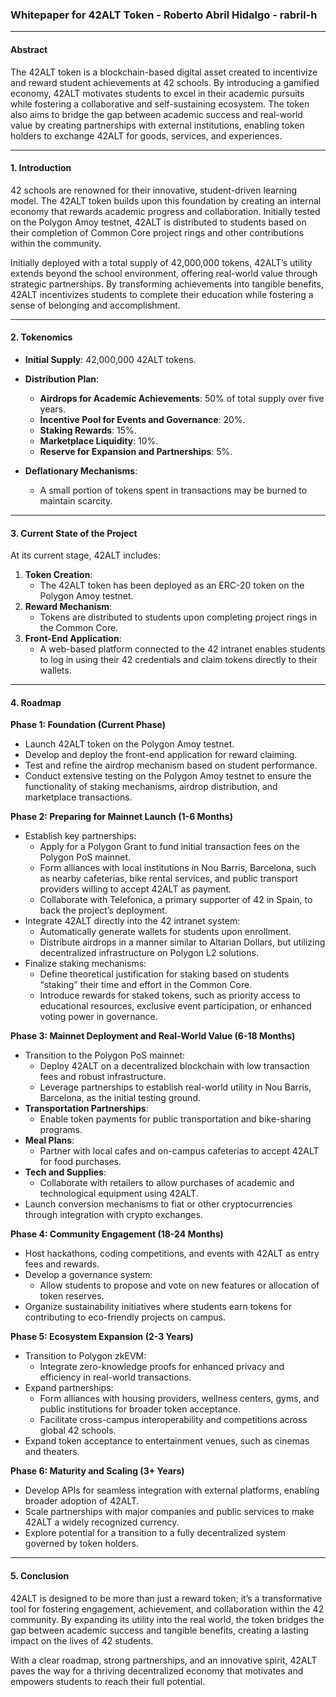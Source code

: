### **Whitepaper for 42ALT Token \- Roberto Abril Hidalgo \- rabril-h**

---

#### **Abstract**

The 42ALT token is a blockchain-based digital asset created to incentivize and reward student achievements at 42 schools. By introducing a gamified economy, 42ALT motivates students to excel in their academic pursuits while fostering a collaborative and self-sustaining ecosystem. The token also aims to bridge the gap between academic success and real-world value by creating partnerships with external institutions, enabling token holders to exchange 42ALT for goods, services, and experiences.

---

#### **1\. Introduction**

42 schools are renowned for their innovative, student-driven learning model. The 42ALT token builds upon this foundation by creating an internal economy that rewards academic progress and collaboration. Initially tested on the Polygon Amoy testnet, 42ALT is distributed to students based on their completion of Common Core project rings and other contributions within the community.

Initially deployed with a total supply of 42,000,000 tokens, 42ALT’s utility extends beyond the school environment, offering real-world value through strategic partnerships. By transforming achievements into tangible benefits, 42ALT incentivizes students to complete their education while fostering a sense of belonging and accomplishment.

---

#### **2\. Tokenomics**

- **Initial Supply**: 42,000,000 42ALT tokens.

- **Distribution Plan**:

  - **Airdrops for Academic Achievements**: 50% of total supply over five years.
  - **Incentive Pool for Events and Governance**: 20%.
  - **Staking Rewards**: 15%.
  - **Marketplace Liquidity**: 10%.
  - **Reserve for Expansion and Partnerships**: 5%.

- **Deflationary Mechanisms**:

  - A small portion of tokens spent in transactions may be burned to maintain scarcity.

---

#### **3\. Current State of the Project**

At its current stage, 42ALT includes:

1. **Token Creation**:
   - The 42ALT token has been deployed as an ERC-20 token on the Polygon Amoy testnet.
2. **Reward Mechanism**:
   - Tokens are distributed to students upon completing project rings in the Common Core.
3. **Front-End Application**:
   - A web-based platform connected to the 42 intranet enables students to log in using their 42 credentials and claim tokens directly to their wallets.

---

#### **4\. Roadmap**

**Phase 1: Foundation (Current Phase)**

- Launch 42ALT token on the Polygon Amoy testnet.
- Develop and deploy the front-end application for reward claiming.
- Test and refine the airdrop mechanism based on student performance.
- Conduct extensive testing on the Polygon Amoy testnet to ensure the functionality of staking mechanisms, airdrop distribution, and marketplace transactions.

**Phase 2: Preparing for Mainnet Launch (1-6 Months)**

- Establish key partnerships:
  - Apply for a Polygon Grant to fund initial transaction fees on the Polygon PoS mainnet.
  - Form alliances with local institutions in Nou Barris, Barcelona, such as nearby cafeterias, bike rental services, and public transport providers willing to accept 42ALT as payment.
  - Collaborate with Telefonica, a primary supporter of 42 in Spain, to back the project’s deployment.
- Integrate 42ALT directly into the 42 intranet system:
  - Automatically generate wallets for students upon enrollment.
  - Distribute airdrops in a manner similar to Altarian Dollars, but utilizing decentralized infrastructure on Polygon L2 solutions.
- Finalize staking mechanisms:
  - Define theoretical justification for staking based on students “staking” their time and effort in the Common Core.
  - Introduce rewards for staked tokens, such as priority access to educational resources, exclusive event participation, or enhanced voting power in governance.

**Phase 3: Mainnet Deployment and Real-World Value (6-18 Months)**

- Transition to the Polygon PoS mainnet:
  - Deploy 42ALT on a decentralized blockchain with low transaction fees and robust infrastructure.
  - Leverage partnerships to establish real-world utility in Nou Barris, Barcelona, as the initial testing ground.
- **Transportation Partnerships**:
  - Enable token payments for public transportation and bike-sharing programs.
- **Meal Plans**:
  - Partner with local cafes and on-campus cafeterias to accept 42ALT for food purchases.
- **Tech and Supplies**:
  - Collaborate with retailers to allow purchases of academic and technological equipment using 42ALT.
- Launch conversion mechanisms to fiat or other cryptocurrencies through integration with crypto exchanges.

**Phase 4: Community Engagement (18-24 Months)**

- Host hackathons, coding competitions, and events with 42ALT as entry fees and rewards.
- Develop a governance system:
  - Allow students to propose and vote on new features or allocation of token reserves.
- Organize sustainability initiatives where students earn tokens for contributing to eco-friendly projects on campus.

**Phase 5: Ecosystem Expansion (2-3 Years)**

- Transition to Polygon zkEVM:
  - Integrate zero-knowledge proofs for enhanced privacy and efficiency in real-world transactions.
- Expand partnerships:
  - Form alliances with housing providers, wellness centers, gyms, and public institutions for broader token acceptance.
  - Facilitate cross-campus interoperability and competitions across global 42 schools.
- Expand token acceptance to entertainment venues, such as cinemas and theaters.

**Phase 6: Maturity and Scaling (3+ Years)**

- Develop APIs for seamless integration with external platforms, enabling broader adoption of 42ALT.
- Scale partnerships with major companies and public services to make 42ALT a widely recognized currency.
- Explore potential for a transition to a fully decentralized system governed by token holders.

---

#### **5\. Conclusion**

42ALT is designed to be more than just a reward token; it’s a transformative tool for fostering engagement, achievement, and collaboration within the 42 community. By expanding its utility into the real world, the token bridges the gap between academic success and tangible benefits, creating a lasting impact on the lives of 42 students.

With a clear roadmap, strong partnerships, and an innovative spirit, 42ALT paves the way for a thriving decentralized economy that motivates and empowers students to reach their full potential.
